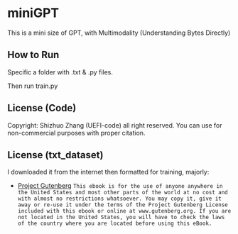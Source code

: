 # miniGPT

This is a mini size of GPT, with Multimodality (Understanding Bytes Directly)

## How to Run

Specific a folder with .txt & .py files. 

Then run train.py

## License (Code)

Copyright: Shizhuo Zhang (UEFI-code) all right reserved. You can use for non-commercial purposes with proper citation.

## License (txt_dataset)

I downloaded it from the internet then formatted for training, majorly:

- [Project Gutenberg](https://www.gutenberg.org/) `This ebook is for the use of anyone anywhere in the United States and most other parts of the world at no cost and with almost no restrictions whatsoever. You may copy it, give it away or re-use it under the terms of the Project Gutenberg License included with this ebook or online at www.gutenberg.org. If you are not located in the United States, you will have to check the laws of the country where you are located before using this eBook.`